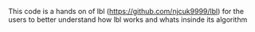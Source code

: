 This code is a hands on of lbl (https://github.com/njcuk9999/lbl) for the users to better understand how lbl works and whats insinde its algorithm 
